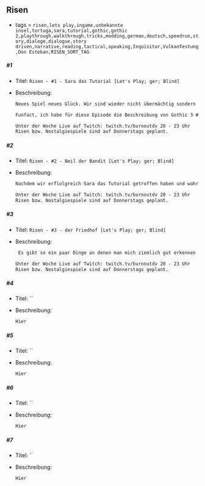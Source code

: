 ## Risen

* tags = `risen,lets play,ingame,unbekannte insel,tortuga,sara,tutorial,gothic,gothic 2,playthrough,walkthrough,tricks,modding,german,deutsch,speedrun,story,dialoge,dialogue,story driven,narrative,reading,tactical,speaking,Inquisitor,Vulkanfestung,Don Esteban,RISEN_SORT_TAG`

##### #1

* Titel: `Risen - #1 - Sara das Tutorial [Let's Play; ger; Blind]`

* Beschreibung:

  ```markdown
  Neues Spiel neues Glück. Wir sind wieder nicht übermächtig sondern stattdessen ein Schiffbrüchiger ohne nennenswerte Fähigkeiten, kurz SonF. Als SonF machen wir das was wir immer in solchen Situationen machen, wir schnappen uns einen Ast und hauen solange wild Dinge bis wir besser darin sind Dinge zu hauen und hauen dann Dinge noch länger mit besseren Stöcken. Heute haben wir zur Abwechslung Sara das Tutorial zur Hilfe. Die Gute ist enorm hilfreich uns offensichtliche Dinge zu zeigen so das wir nicht aufgeschmissen sind. Die Steuerung ist leicht anders daher ist es nicht das Schlechteste eine kleine Auffrischung zu erhalten. Wie unfassbar wertvoll das Ganze aber ist ist mir dennoch nicht so ganz klar. Wie dem auch, neue Reise neues Glück.
  
  Funfact, ich habe für diese Episode die Beschreibung von Gothic 3 #222 kopiert, die heißt "das unbekannte Land", das hätte auch super für Risen Episode 1 gepasst. Witzig oder? Nicht? Owww.
  
  Unter der Woche Live auf Twitch: twitch.tv/burnoutdv 20 - 23 Uhr
  Risen bzw. Nostalgiespiele sind auf Donnerstags geplant.
  ```

##### #2

* Titel: `Risen - #2 - Neil der Bandit [Let's Play; ger; Blind]`

* Beschreibung:

  ```markdown
  Nachdem wir erflolgreich Sara das Tutorial getroffen haben und wahrscheinlich auch nie wieder treffen werden finden wir heute Neil den Banditen. Der Gute ist so etwas wie der Wegweise, aber jetzt jede Episode [Name] der/die Dings zu nennen würde auch recht schnell alt werden. Die nächste Folge heißt dann also "Friedhof", einfach um ein wenig aufzuräumen. Unabhängig davon hilft uns der gute Mann aber tatsächlich ein wenig den rechten Weg zu finden. Und zwar den Weg zum Banditenlager. Der Weg in die Stadt findet sich bestimmt ohne das ich mir all zu viele Mühe gebe. Städte sind in der Regel nicht zu übersehen und da es sich um eine Hafenstadt handelt kann ich mir nicht vorstellen das meine Möglichkeiten allzu breit sein werden. Daher hoffe ich einfach mal das wir im Lager der Banditen erst einmal ganz gut klar kommen. Ich frage mich aber wen genau die Banditen eigentlich überfallen. So wie ich das verstanden haben sind alle Bauern geflohen. Ich ahne Schlimmstes.
  
  Unter der Woche Live auf Twitch: twitch.tv/burnoutdv 20 - 23 Uhr
  Risen bzw. Nostalgiespiele sind auf Donnerstags geplant.
  ```
  
##### #3

* Titel: `Risen - #3 - der Friedhof [Let's Play; ger; Blind]`

* Beschreibung:

  ```markdown
   Es gibt so ein paar Dinge an denen man mich ziemlich gut erkennen kann. Dazu gehört es auch das ich gerne Versuche mich über Regeln hinwegzusetzen. Nicht in dem ich direkt gegen die Institution angehe die die Regeln macht, das wäre cheaten, viel mehr versuche ich die Grenzbereich der Regeln auszuloten und zu schauen ob es dort nicht ungenutztes Potenzial für Verkrümmungen gibt. Das läuft dann darauf hinaus das ich versuche viel zu starke Gegner zu besiegen in dem ich einen NPC vorschicken und dann mit geschicktem Taktieren die Gegner davon abhalte irgendetwas zu machen und stattdessen die Schwachstellen des Systems auszunutzen. Heute läuft das darauf hinaus das ich 20 Minuten lang versuche einen Friedhof zu plündern. Das ist großer Spaß. Vielleicht klappt es sogar am Ende. Wer weiß?
  
  Unter der Woche Live auf Twitch: twitch.tv/burnoutdv 20 - 23 Uhr
  Risen bzw. Nostalgiespiele sind auf Donnerstags geplant.
  ```
  
##### #4

* Titel: ``

* Beschreibung:

  ```markdown
  Hier
  ```
  
##### #5

* Titel: ``

* Beschreibung:

  ```markdown
  Hier
  ```

##### #6

* Titel: ``

* Beschreibung:

  ```markdown
  Hier
  ```

##### #7

* Titel: ``

* Beschreibung:

  ```markdown
  Hier
  ```







